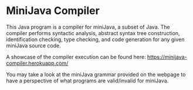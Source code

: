 # MiniJava Compiler
This Java program is a compiler for miniJava, a subset of Java. The compiler performs syntactic analysis, abstract syntax tree construction, identification checking, type checking, and code generation for any given miniJava source code. 

A showcase of the compiler execution can be found here: https://minijava-compiler.herokuapp.com/

You may take a look at the miniJava grammar provided on the webpage to have a perspective of what programs are valid/invalid for miniJava.
